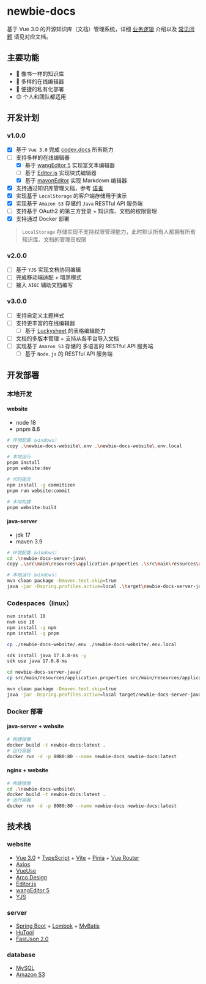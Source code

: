# newbie-docs

基于 Vue 3.0 的开源知识库（文档）管理系统，详细 [业务逻辑](./BusinessLogic.md) 介绍以及 [常见问题](./Question.md) 请见对应文档。

## 主要功能

- :ledger: 像书一样的知识库
- :gift: 多样的在线编辑器
- :running:	便捷的私有化部署
- :blush:	个人和团队都适用
  
## 开发计划

### v1.0.0

- [x] 基于 `Vue 3.0` 完成 [codex.docs](https://github.com/codex-team/codex.docs) 所有能力
- [ ] 支持多样的在线编辑器
  - [x] 基于 [wangEditor 5](https://www.wangeditor.com/) 实现富文本编辑器
  - [ ] 基于 [Editor.js](https://github.com/codex-team/editor.js) 实现块式编辑器
  - [x] 基于 [mavonEditor](https://github.com/hinesboy/mavonEditor) 实现 Markdown 编辑器
- [x] 支持通过知识库管理文档，参考 [语雀](https://www.yuque.com/dashboard)
- [x] 实现基于 `LocalStorage` 的客户端存储用于演示
- [x] 实现基于 `Amazon S3` 存储的 `Java` RESTful API 服务端
- [ ] 支持基于 OAuth2 的第三方登录 + 知识库、文档的权限管理
- [x] 支持通过 Docker 部署

> `LocalStorage` 存储实现不支持权限管理能力，此时默认所有人都拥有所有知识库、文档的管理员权限

### v2.0.0
- [ ] 基于 `YJS` 实现文档协同编辑
- [ ] 完成移动端适配 + 暗黑模式
- [ ] 接入 `AIGC` 辅助文档编写

### v3.0.0
- [ ] 支持自定义主题样式
- [ ] 支持更丰富的在线编辑器
  - [ ] 基于 [Luckysheet](https://github.com/dream-num/Luckysheet) 的表格编辑能力
- [ ] 文档的多版本管理 + 支持从各平台导入文档
- [ ] 实现基于 `Amazon S3` 存储的 多语言的 RESTful API 服务端
  - [ ] 基于 `Node.js` 的 RESTful API 服务端

## 开发部署

### 本地开发

#### website

- node 18
- pnpm 8.6

``` bash
# 环境配置（windows）
copy .\newbie-docs-website\.env .\newbie-docs-website\.env.local

# 本地运行
pnpm install
pnpm website:dev

# 代码提交
npm install -g commitizen
pnpm run website:commit

# 本地构建
pnpm website:build
```

#### java-server

- jdk 17
- maven 3.9

``` bash
# 环境配置（windows）
cd .\newbie-docs-server-java\
copy .\src\main\resources\application.properties .\src\main\resources\application-local.properties

# 本地运行（windows）
mvn clean package -Dmaven.test.skip=true
java -jar -Dspring.profiles.active=local .\target\newbie-docs-server-java.jar
```

### Codespaces（linux）

``` bash
nvm install 18
nvm use 18
npm install -g npm
npm install -g pnpm

cp ./newbie-docs-website/.env ./newbie-docs-website/.env.local

sdk install java 17.0.8-ms -y
sdk use java 17.0.8-ms

cd newbie-docs-server-java/
cp src/main/resources/application.properties src/main/resources/application-local.properties

mvn clean package -Dmaven.test.skip=true
java -jar -Dspring.profiles.active=local target/newbie-docs-server-java.jar
```

### Docker 部署

#### java-server + website

``` bash
# 构建镜像
docker build -t newbie-docs:latest .
# 运行容器
docker run -d -p 8080:80 --name newbie-docs newbie-docs:latest
```

#### nginx + website

``` bash
# 构建镜像
cd .\newbie-docs-website\
docker build -t newbie-docs:latest .
# 运行容器
docker run -d -p 8080:80 --name newbie-docs newbie-docs:latest
```

## 技术栈

### website
- [Vue 3.0](https://cn.vuejs.org/) + [TypeScript](https://www.typescriptlang.org/) + [Vite](https://cn.vitejs.dev/) + [Pinia](https://pinia.vuejs.org/zh/) + [Vue Router](https://next.router.vuejs.org/zh/)
- [Axios](https://axios-http.com/zh/)
- [VueUse](https://vueuse.org/guide/)
- [Arco Design](https://arco.design/)
- [Editor.js](https://github.com/codex-team/editor.js)
- [wangEditor 5](https://www.wangeditor.com/)
- [YJS](https://github.com/yjs/yjs)

### server
- [Spring Boot](https://spring.io/projects/spring-boot) + [Lombok](https://projectlombok.org/) + [MyBatis](https://mybatis.org/mybatis-3/zh/index.html)
- [HuTool](https://hutool.cn/)
- [FastJson 2.0](https://alibaba.github.io/fastjson2/)

### database
- [MySQL](https://www.mysql.com/cn/)
- [Amazon S3](https://aws.amazon.com/cn/s3/)
